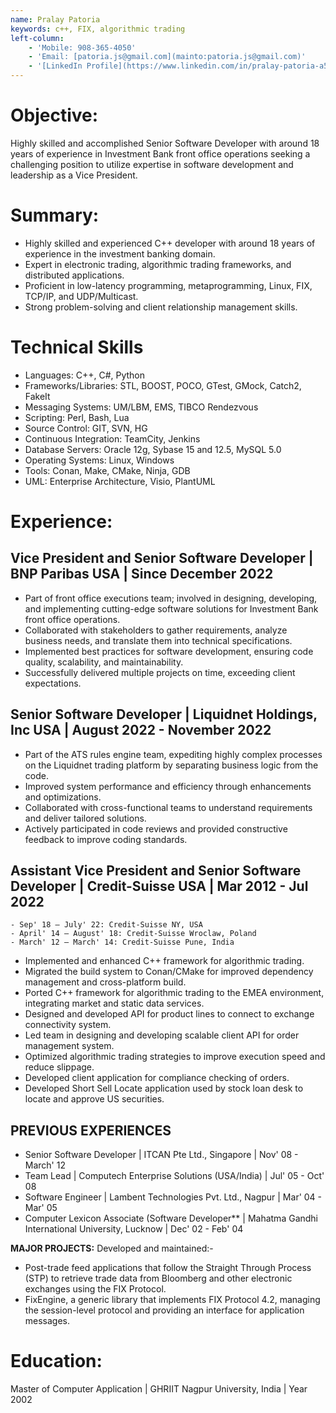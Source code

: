 ```yaml
---
name: Pralay Patoria
keywords: c++, FIX, algorithmic trading
left-column:
    - 'Mobile: 908-365-4050'
    - 'Email: [patoria.js@gmail.com](mainto:patoria.js@gmail.com)'
    - '[LinkedIn Profile](https://www.linkedin.com/in/pralay-patoria-a5966a31)'
---
```


# Objective:
Highly skilled and accomplished Senior Software Developer with around 18 years of experience in Investment Bank front office operations seeking a challenging position to utilize expertise in software development and leadership as a Vice President.

# Summary:
- Highly skilled and experienced C++ developer with around 18 years of experience in the investment banking domain.
- Expert in electronic trading, algorithmic trading frameworks, and distributed applications.
- Proficient in low-latency programming, metaprogramming, Linux, FIX, TCP/IP, and UDP/Multicast.
- Strong problem-solving and client relationship management skills.

# Technical Skills
- Languages: C++, C#, Python
- Frameworks/Libraries: STL, BOOST, POCO, GTest, GMock, Catch2, FakeIt
- Messaging Systems: UM/LBM, EMS, TIBCO Rendezvous
- Scripting: Perl, Bash, Lua
- Source Control: GIT, SVN, HG
- Continuous Integration: TeamCity, Jenkins
- Database Servers: Oracle 12g, Sybase 15 and 12.5, MySQL 5.0
- Operating Systems: Linux, Windows
- Tools: Conan, Make, CMake, Ninja, GDB
- UML: Enterprise Architecture, Visio, PlantUML

# Experience:
## Vice President and Senior Software Developer | BNP Paribas USA | Since December 2022
- Part of front office executions team; involved in designing, developing, and implementing cutting-edge software solutions for Investment Bank front office operations.
- Collaborated with stakeholders to gather requirements, analyze business needs, and translate them into technical specifications.
- Implemented best practices for software development, ensuring code quality, scalability, and maintainability.
- Successfully delivered multiple projects on time, exceeding client expectations.

## Senior Software Developer | Liquidnet Holdings, Inc USA | August 2022 - November 2022
- Part of the ATS rules engine team, expediting highly complex processes on the Liquidnet trading platform by separating business logic from the code.
- Improved system performance and efficiency through enhancements and optimizations.
- Collaborated with cross-functional teams to understand requirements and deliver tailored solutions.
- Actively participated in code reviews and provided constructive feedback to improve coding standards.

## Assistant Vice President and Senior Software Developer | Credit-Suisse USA | Mar 2012 - Jul 2022
    - Sep' 18 – July' 22: Credit-Suisse NY, USA
    - April' 14 – August' 18: Credit-Suisse Wroclaw, Poland
    - March' 12 – March' 14: Credit-Suisse Pune, India
- Implemented and enhanced C++ framework for algorithmic trading.
- Migrated the build system to Conan/CMake for improved dependency management and cross-platform build.
- Ported C++ framework for algorithmic trading to the EMEA environment, integrating market and static data services.
- Designed and developed API for product lines to connect to exchange connectivity system.
- Led team in designing and developing scalable client API for order management system.
- Optimized algorithmic trading strategies to improve execution speed and reduce slippage.
- Developed client application for compliance checking of orders.
- Developed Short Sell Locate application used by stock loan desk to locate and approve US securities.

## PREVIOUS EXPERIENCES
- Senior Software Developer | ITCAN Pte Ltd., Singapore | Nov' 08 - March' 12
- Team Lead | Computech Enterprise Solutions (USA/India) | Jul' 05 - Oct' 08
- Software Engineer | Lambent Technologies Pvt. Ltd., Nagpur | Mar' 04 - Mar' 05
- Computer Lexicon Associate (Software Developer** | Mahatma Gandhi International University, Lucknow | Dec' 02 - Feb' 04

**MAJOR PROJECTS:** Developed and maintained:-

  - Post-trade feed applications that follow the Straight Through Process (STP) to retrieve trade data from Bloomberg and other electronic exchanges using the FIX Protocol.
  - FixEngine, a generic library that implements FIX Protocol 4.2, managing the session-level protocol and providing an interface for application messages.

# Education:
Master of Computer Application | GHRIIT Nagpur University, India | Year 2002
